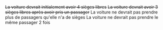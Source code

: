 ~~La voiture devrait initialement avoir 4 sièges libres~~
~~La voiture devrait avoir 3 sièges libres après avoir pris un passager~~
La voiture ne devrait pas prendre plus de passagers qu'elle n'a de sièges
La voiture ne devrait pas prendre le même passager 2 fois
